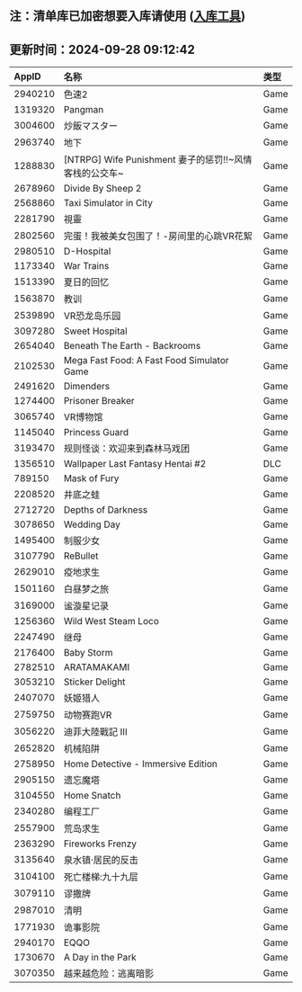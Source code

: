 ## 注：清单库已加密想要入库请使用 ([入库工具](https://github.com/BlankTMing/ManifestAutoUpdate/releases))

## 更新时间：2024-09-28 09:12:42
| AppID | 名称 | 类型  |
| :-------------------- | :----------------------------- | :----------- |
| 2940210 | 色速2| Game |
| 1319320 | Pangman| Game |
| 3004600 | 炒飯マスター| Game |
| 2963740 | 地下| Game |
| 1288830 | [NTRPG] Wife Punishment 妻子的惩罚!!~风情客栈的公交车~| Game |
| 2678960 | Divide By Sheep 2| Game |
| 2568860 | Taxi Simulator in City| Game |
| 2281790 | 視靈| Game |
| 2802560 | 完蛋！我被美女包围了！-房间里的心跳VR花絮| Game |
| 2980510 | D-Hospital| Game |
| 1173340 | War Trains| Game |
| 1513390 | 夏日的回忆| Game |
| 1563870 | 教训| Game |
| 2539890 | VR恐龙岛乐园| Game |
| 3097280 | Sweet Hospital| Game |
| 2654040 | Beneath The Earth - Backrooms| Game |
| 2102530 | Mega Fast Food: A Fast Food Simulator Game| Game |
| 2491620 | Dimenders| Game |
| 1274400 | Prisoner Breaker| Game |
| 3065740 | VR博物馆| Game |
| 1145040 | Princess Guard| Game |
| 3193470 | 规则怪谈：欢迎来到森林马戏团| Game |
| 1356510 | Wallpaper Last Fantasy Hentai #2| DLC |
| 789150 | Mask of Fury| Game |
| 2208520 | 井底之蛙| Game |
| 2712720 | Depths of Darkness| Game |
| 3078650 | Wedding Day| Game |
| 1495400 | 制服少女| Game |
| 3107790 | ReBullet| Game |
| 2629010 | 疫地求生| Game |
| 1501160 | 白昼梦之旅| Game |
| 3169000 | 谧漩星记录| Game |
| 1256360 | Wild West Steam Loco| Game |
| 2247490 | 继母| Game |
| 2176400 | Baby Storm| Game |
| 2782510 | ARATAMAKAMI| Game |
| 3053210 | Sticker Delight| Game |
| 2407070 | 妖姬猎人| Game |
| 2759750 | 动物赛跑VR| Game |
| 3056220 | 迪菲大陸戰記 III| Game |
| 2652820 | 机械陷阱| Game |
| 2758950 | Home Detective - Immersive Edition| Game |
| 2905150 | 遗忘魔塔| Game |
| 3104550 | Home Snatch| Game |
| 2340280 | 编程工厂| Game |
| 2557900 | 荒岛求生| Game |
| 2363290 | Fireworks Frenzy| Game |
| 3135640 | 泉水镇·居民的反击| Game |
| 3104100 | 死亡楼梯:九十九层| Game |
| 3079110 | 谬撒牌| Game |
| 2987010 | 清明| Game |
| 1771930 | 诡事影院| Game |
| 2940170 | EQQO| Game |
| 1730670 | A Day in the Park| Game |
| 3070350 | 越来越危险：逃离暗影| Game |
